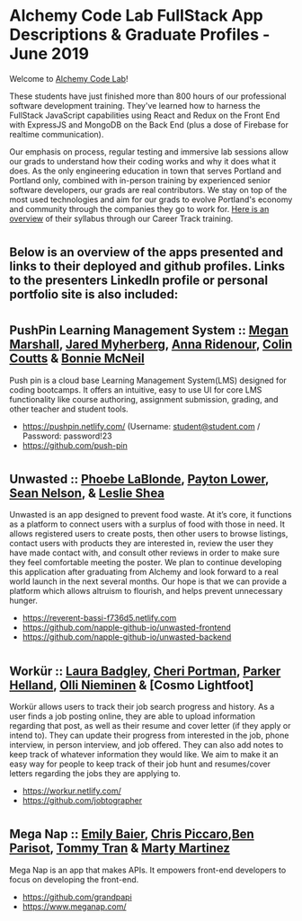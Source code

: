 # Alchemy Code Lab FullStack App Descriptions & Graduate Profiles - June 2019

Welcome to [Alchemy Code Lab](https://www.alchemycodelab.com)! 

These students have just finished more than 800 hours of our professional software development training. They've learned how to harness the FullStack JavaScript capabilities using React and Redux on the Front End with ExpressJS and MongoDB on the Back End (plus a dose of Firebase for realtime communication).

Our emphasis on process, regular testing and immersive lab sessions allow our grads to understand how their coding works and why it does what it does. As the only engineering education in town that serves Portland and Portland only, combined with in-person training by experienced senior software developers, our grads are real contributors. We stay on top of the most used technologies and aim for our grads to evolve Portland's economy and community through the companies they go to work for. [Here is an overview](https://docs.google.com/document/d/1RVKZ4wzOLJn5OeIE-94riRoJGLpwLRG1SuBdGY7sedg/edit?usp=sharing) of their syllabus through our Career Track training.  

# <h2> Below is an overview of the apps presented and links to their deployed and github profiles. Links to the presenters LinkedIn profile or personal portfolio site is also included:

# <h2> PushPin Learning Management System :: [Megan Marshall](https://www.linkedin.com/in/megan-alys-marshall/), [Jared Myherberg](https://www.linkedin.com/in/jaredmyhrberg/), [Anna Ridenour](https://www.linkedin.com/in/anna-ridenour/), [Colin Coutts](https://www.linkedin.com/in/colin-coutts/) & [Bonnie McNeil](https://www.linkedin.com/in/bonnie-mcneil/)
  
Push pin is a cloud base Learning Management System(LMS) designed for coding bootcamps. It offers an intuitive, easy to use UI for core LMS functionality like course authoring, assignment submission, grading, and other teacher and student tools. 
- https://pushpin.netlify.com/ (Username: student@student.com / Password: password!23
- https://github.com/push-pin

# <h2> Unwasted :: [Phoebe LaBlonde](https://www.linkedin.com/in/phoebe-lablonde/), [Payton Lower](https://www.linkedin.com/in/paytonlower/), [Sean Nelson](https://www.linkedin.com/in/sean-nelson-0090a8110/), & [Leslie Shea](https://www.linkedin.com/in/leslieyshea/)
Unwasted is an app designed to prevent food waste. At it’s core, it functions as a platform to connect users with a surplus of food with those in need. It allows registered users to create posts, then other users to browse listings, contact users with products they are interested in, review the user they have made contact with, and consult other reviews in order to make sure they feel comfortable meeting the poster. We plan to continue developing this application after graduating from Alchemy and look forward to a real world launch in the next several months. Our hope is that we can provide a platform which allows altruism to flourish, and helps prevent unnecessary hunger.
- https://reverent-bassi-f736d5.netlify.com
- https://github.com/napple-github-io/unwasted-frontend
- https://github.com/napple-github-io/unwasted-backend

# <h2> Workür :: [Laura Badgley](https://www.linkedin.com/in/laura-badgley/), [Cheri Portman](https://www.linkedin.com/in/cheriportman/), [Parker Helland](https://www.linkedin.com/in/parker-christian-helland/), [Olli Nieminen](https://www.linkedin.com/in/nieminenolli/) & [Cosmo Lightfoot]
  
Workür allows users to track their job search progress and history. As a user finds a job posting online, they are able to upload information regarding that post, as well as their resume and cover letter (if they apply or intend to). They can update their progress from interested in the job, phone interview, in person interview, and job offered. They can also add notes to keep track of whatever information they would like.
We aim to make it an easy way for people to keep track of their job hunt and resumes/cover letters regarding the jobs they are applying to.
- https://workur.netlify.com/
- https://github.com/jobtographer

# <h2> Mega Nap :: [Emily Baier](https://www.linkedin.com/in/emily-baier/), [Chris Piccaro](https://www.linkedin.com/in/chris-piccaro/),[Ben Parisot](https://www.linkedin.com/in/benparisot/), [Tommy Tran](https://www.linkedin.com/in/tranttommy/) & [Marty Martinez](https://www.linkedin.com/in/marty-martinez/)

Mega Nap is an app that makes APIs. It empowers front-end developers to focus on developing the front-end.
 - https://github.com/grandpapi
 - https://www.meganap.com/

